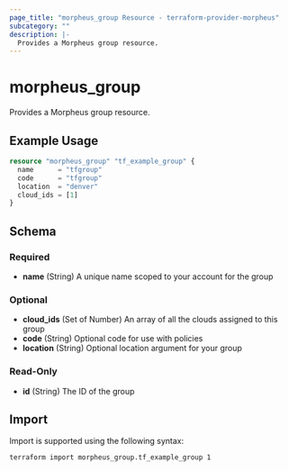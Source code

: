 ```yaml
---
page_title: "morpheus_group Resource - terraform-provider-morpheus"
subcategory: ""
description: |-
  Provides a Morpheus group resource.
---
```


# morpheus_group

Provides a Morpheus group resource.

## Example Usage

```terraform
resource "morpheus_group" "tf_example_group" {
  name      = "tfgroup"
  code      = "tfgroup"
  location  = "denver"
  cloud_ids = [1]
}
```

<!-- schema generated by tfplugindocs -->
## Schema

### Required

- **name** (String) A unique name scoped to your account for the group

### Optional

- **cloud_ids** (Set of Number) An array of all the clouds assigned to this group
- **code** (String) Optional code for use with policies
- **location** (String) Optional location argument for your group

### Read-Only

- **id** (String) The ID of the group

## Import

Import is supported using the following syntax:

```shell
terraform import morpheus_group.tf_example_group 1
```
